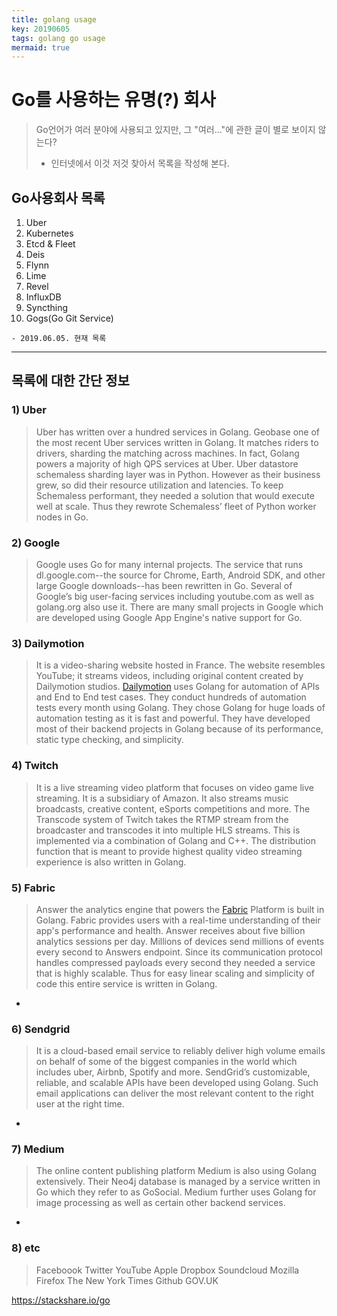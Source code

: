 ```yaml
---
title: golang usage
key: 20190605
tags: golang go usage  
mermaid: true
---
```


# Go를 사용하는 유명(?) 회사
> Go언어가 여러 분야에 사용되고 있지만, 그 "여러..."에 관한 글이 별로 보이지 않는다?
> - 인터넷에서 이것 저것 찾아서 목록을 작성해 본다.
## Go사용회사 목록
 1. Uber
 2. Kubernetes
 3. Etcd & Fleet
 4. Deis
 5. Flynn
 6. Lime
 7. Revel
 8. InfluxDB
 9. Syncthing
 10. Gogs(Go Git Service)

	- 2019.06.05. 현재 목록 

---
## 목록에 대한 간단 정보 

### 1) Uber
> Uber has written over a hundred services in Golang. Geobase one of the most recent Uber services written in Golang. It matches riders to drivers, sharding the matching across machines. In fact, Golang powers a majority of high QPS services at Uber. Uber datastore schemaless sharding layer was in Python. However as their business grew, so did their resource utilization and latencies. To keep Schemaless performant, they needed a solution that would execute well at scale. Thus they rewrote Schemaless’ fleet of Python worker nodes in Go.
### 2) Google 
> Google uses Go for many internal projects. The service that runs dl.google.com--the source for Chrome, Earth, Android SDK, and other large Google downloads--has been rewritten in Go. Several of Google’s big user-facing services including youtube.com as well as golang.org also use it. There are many small projects in Google which are developed using Google App Engine's native support for Go.

### 3) Dailymotion
> It is a video-sharing website hosted in France. The website resembles YouTube; it streams videos, including original content created by Dailymotion studios. [Dailymotion](https://www.meetup.com/NYC-Women-Who-Go/events/254560843/) uses Golang for automation of APIs and End to End test cases. They conduct hundreds of automation tests every month using Golang. They chose Golang for huge loads of automation testing as it is fast and powerful. They have developed most of their backend projects in Golang because of its performance, static type checking, and simplicity.
 

### 4)  Twitch
> It is a live streaming video platform that focuses on video game live streaming. It is a subsidiary of Amazon. It also streams music broadcasts, creative content, eSports competitions and more. The Transcode system of Twitch takes the RTMP stream from the broadcaster and transcodes it into multiple HLS streams. This is implemented via a combination of Golang and C++. The distribution function that is meant to provide highest quality video streaming experience is also written in Golang.

### 5)  Fabric
> Answer the analytics engine that powers the [Fabric](https://blog.twitter.com/engineering/en_us/a/2015/handling-five-billion-sessions-a-day-in-real-time.html) Platform is built in Golang. Fabric provides users with a real-time understanding of their app's performance and health. Answer receives about five billion analytics sessions per day. Millions of devices send millions of events every second to Answers endpoint. Since its communication protocol handles compressed payloads every second they needed a service that is highly scalable. Thus for easy linear scaling and simplicity of code this entire service is written in Golang.
- 

### 6)  Sendgrid
> It is a cloud-based email service to reliably deliver high volume emails on behalf of some of the biggest companies in the world which includes uber, Airbnb, Spotify and more. SendGrid’s customizable, reliable, and scalable APIs have been developed using Golang. Such email applications can deliver the most relevant content to the right user at the right time.
- 

### 7) Medium
> The online content publishing platform Medium is also using Golang extensively. Their Neo4j database is managed by a service written in Go which they refer to as GoSocial. Medium further uses Golang for image processing as well as certain other backend services.
- 
### 8) etc
> Faceboook
> Twitter
> YouTube
> Apple
> Dropbox
> Soundcloud
> Mozilla Firefox
> The New York Times
> Github
> GOV.UK
> 
https://stackshare.io/go
